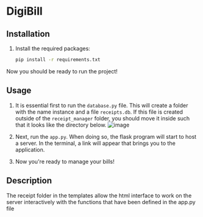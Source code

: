 # DigiBill
## Installation
1. Install the required packages:

    ```bash
    pip install -r requirements.txt
    ```

Now you should be ready to run the project!

## Usage 
1. It is essential first to run the `database.py` file. This will create a folder with the name instance and a file `receipts.db`. If this file is created outside of the `receipt_manager` folder, you should move it inside such that it looks like the directory below. 
![image](https://github.com/bramlouwerens1/DigiBill/assets/169822285/5a09019e-d7bf-40c1-a673-9a61f0bfc54e)

2. Next, run the `app.py`. When doing so, the flask program will start to host a server. In the terminal, a link will appear that brings you to the application.
3. Now you're ready to manage your bills!

## Description
The receipt folder in the templates allow the html interface to work on the server interactively with the functions that have been defined in the app.py file

